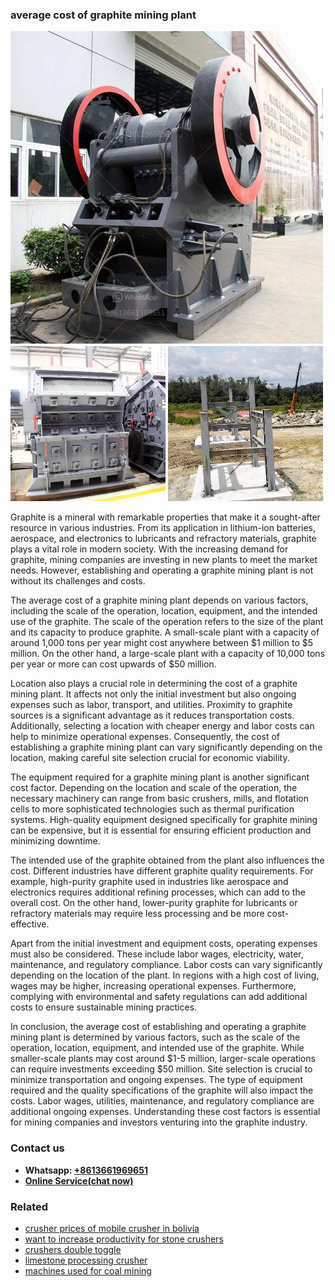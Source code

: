 <h3>average cost of graphite mining plant</h3><img src='1706755405.jpg' alt=''><p>Graphite is a mineral with remarkable properties that make it a sought-after resource in various industries. From its application in lithium-ion batteries, aerospace, and electronics to lubricants and refractory materials, graphite plays a vital role in modern society. With the increasing demand for graphite, mining companies are investing in new plants to meet the market needs. However, establishing and operating a graphite mining plant is not without its challenges and costs.</p><p>The average cost of a graphite mining plant depends on various factors, including the scale of the operation, location, equipment, and the intended use of the graphite. The scale of the operation refers to the size of the plant and its capacity to produce graphite. A small-scale plant with a capacity of around 1,000 tons per year might cost anywhere between $1 million to $5 million. On the other hand, a large-scale plant with a capacity of 10,000 tons per year or more can cost upwards of $50 million.</p><p>Location also plays a crucial role in determining the cost of a graphite mining plant. It affects not only the initial investment but also ongoing expenses such as labor, transport, and utilities. Proximity to graphite sources is a significant advantage as it reduces transportation costs. Additionally, selecting a location with cheaper energy and labor costs can help to minimize operational expenses. Consequently, the cost of establishing a graphite mining plant can vary significantly depending on the location, making careful site selection crucial for economic viability.</p><p>The equipment required for a graphite mining plant is another significant cost factor. Depending on the location and scale of the operation, the necessary machinery can range from basic crushers, mills, and flotation cells to more sophisticated technologies such as thermal purification systems. High-quality equipment designed specifically for graphite mining can be expensive, but it is essential for ensuring efficient production and minimizing downtime.</p><p>The intended use of the graphite obtained from the plant also influences the cost. Different industries have different graphite quality requirements. For example, high-purity graphite used in industries like aerospace and electronics requires additional refining processes, which can add to the overall cost. On the other hand, lower-purity graphite for lubricants or refractory materials may require less processing and be more cost-effective.</p><p>Apart from the initial investment and equipment costs, operating expenses must also be considered. These include labor wages, electricity, water, maintenance, and regulatory compliance. Labor costs can vary significantly depending on the location of the plant. In regions with a high cost of living, wages may be higher, increasing operational expenses. Furthermore, complying with environmental and safety regulations can add additional costs to ensure sustainable mining practices.</p><p>In conclusion, the average cost of establishing and operating a graphite mining plant is determined by various factors, such as the scale of the operation, location, equipment, and intended use of the graphite. While smaller-scale plants may cost around $1-5 million, larger-scale operations can require investments exceeding $50 million. Site selection is crucial to minimize transportation and ongoing expenses. The type of equipment required and the quality specifications of the graphite will also impact the costs. Labor wages, utilities, maintenance, and regulatory compliance are additional ongoing expenses. Understanding these cost factors is essential for mining companies and investors venturing into the graphite industry.</p><h3>Contact us</h3><ul><li><strong>Whatsapp:&nbsp;<a href="https://wa.me/8613661969651">+8613661969651</a></strong></li><li><a href="https://swt.shibang-china.com/?git&amp;zhl&amp;average cost of graphite mining plant"><strong>Online Service(chat now)</strong></a></li></ul><h3>Related</h3><ul><li><a href='crusher prices of mobile crusher in bolivia.md'>crusher prices of mobile crusher in bolivia</a></li><li><a href='want to increase productivity for stone crushers.md'>want to increase productivity for stone crushers</a></li><li><a href='crushers double toggle.md'>crushers double toggle</a></li><li><a href='limestone processing crusher.md'>limestone processing crusher</a></li><li><a href='machines used for coal mining.md'>machines used for coal mining</a></li></ul>